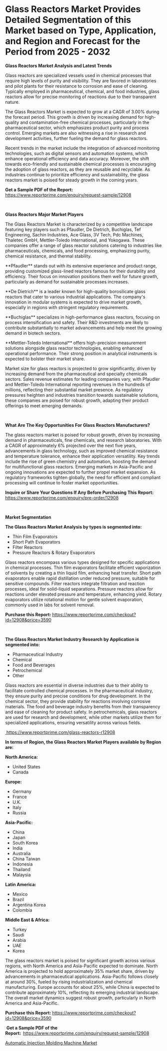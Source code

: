 <p><h1>Glass Reactors Market Provides Detailed Segmentation of this Market based on Type, Application, and Region and Forecast for the Period from 2025 - 2032</h1></p><p><strong>Glass Reactors Market Analysis and Latest Trends</strong></p>
<p><p>Glass reactors are specialized vessels used in chemical processes that require high levels of purity and visibility. They are favored in laboratories and pilot plants for their resistance to corrosion and ease of cleaning. Typically employed in pharmaceutical, chemical, and food industries, glass reactors allow for precise monitoring of reactions due to their transparent nature.</p><p>The Glass Reactors Market is expected to grow at a CAGR of 3.00% during the forecast period. This growth is driven by increasing demand for high-quality and contamination-free chemical processes, particularly in the pharmaceutical sector, which emphasizes product purity and process control. Emerging markets are also witnessing a rise in research and development activities, further fueling the demand for glass reactors. </p><p>Recent trends in the market include the integration of advanced monitoring technologies, such as digital sensors and automation systems, which enhance operational efficiency and data accuracy. Moreover, the shift towards eco-friendly and sustainable chemical processes is encouraging the adoption of glass reactors, as they are reusable and recyclable. As industries continue to prioritize efficiency and sustainability, the glass reactors market is poised for steady growth in the coming years.</p></p>
<p><strong>Get a Sample PDF of the Report:&nbsp;</strong> <a href="https://www.reportprime.com/enquiry/request-sample/12908?utm_campaign=2665&utm_medium=2&utm_source=Github&utm_content=ia&utm_term=19032025&utm_id=glass-reactors">https://www.reportprime.com/enquiry/request-sample/12908</a></p>
<p>&nbsp;</p>
<p><strong>Glass Reactors Major Market Players</strong></p>
<p><p>The Glass Reactors Market is characterized by a competitive landscape featuring key players such as Pfaudler, De Dietrich, Buchiglas, Tef Engineering, Sachin Industries, Ace Glass, 3V Tech, Pdc Machines, Thaletec GmbH, Mettler-Toledo International, and Yokogawa. These companies offer a range of glass reactor solutions catering to industries like pharmaceuticals, chemicals, and food processing, emphasizing purity, chemical resistance, and thermal stability.</p><p>**Pfaudler** stands out with its extensive experience and product range, providing customized glass-lined reactors famous for their durability and efficiency. Their focus on innovation positions them well for future growth, particularly as demand for sustainable processes increases.</p><p>**De Dietrich** is a leader known for high-quality borosilicate glass reactors that cater to various industrial applications. The company's innovation in modular systems is expected to drive market growth, especially in regions with stringent regulatory requirements.</p><p>**Buchiglas** specializes in high-performance glass reactors, focusing on process intensification and safety. Their R&D investments are likely to contribute substantially to market advancements and help meet the growing demand in biotech sectors.</p><p>**Mettler-Toledo International** offers high-precision measurement solutions alongside glass reactor technologies, enabling enhanced operational performance. Their strong position in analytical instruments is expected to bolster their market share.</p><p>Market size for glass reactors is projected to grow significantly, driven by increasing demand from the pharmaceutical and specialty chemicals sectors. Sales revenue estimates for leading companies vary, with Pfaudler and Mettler-Toledo International reporting revenues in the hundreds of millions, reflecting their substantial market presence. As regulatory pressures heighten and industries transition towards sustainable solutions, these companies are poised for robust growth, adapting their product offerings to meet emerging demands.</p></p>
<p>&nbsp;</p>
<p><strong>What Are The Key Opportunities For Glass Reactors Manufacturers?</strong></p>
<p><p>The glass reactors market is poised for robust growth, driven by increasing demand in pharmaceuticals, fine chemicals, and research laboratories. With a CAGR of approximately 6% projected over the next five years, advancements in glass technology, such as improved chemical resistance and temperature tolerance, enhance their application versatility. Key trends include the rise of green chemistry and automation, boosting the demand for multifunctional glass reactors. Emerging markets in Asia-Pacific and ongoing innovations are expected to further propel market expansion. As regulatory frameworks tighten globally, the need for efficient and compliant processing will continue to foster market opportunities.</p></p>
<p><strong>Inquire or Share Your Questions If Any Before Purchasing This Report:</strong> <a href="https://www.reportprime.com/enquiry/pre-order/12908?utm_campaign=2665&utm_medium=2&utm_source=Github&utm_content=ia&utm_term=19032025&utm_id=glass-reactors">https://www.reportprime.com/enquiry/pre-order/12908</a></p>
<p>&nbsp;</p>
<p><strong>Market Segmentation</strong></p>
<p><strong>The Glass Reactors Market Analysis by types is segmented into:</strong></p>
<p><ul><li>Thin Film Evaporators</li><li>Short Path Evaporators</li><li>Filter Reactors</li><li>Pressure Reactors & Rotary Evaporators</li></ul></p>
<p><p>Glass reactors encompass various types designed for specific applications in chemical processes. Thin film evaporators facilitate efficient vaporization of solvents by creating a thin liquid film, enhancing heat transfer. Short path evaporators enable rapid distillation under reduced pressure, suitable for sensitive compounds. Filter reactors integrate filtration and reaction processes, ideal for solid-liquid separations. Pressure reactors allow for reactions under elevated pressure and temperature, enhancing yield. Rotary evaporators utilize rotational motion for gentle solvent evaporation, commonly used in labs for solvent removal.</p></p>
<p><strong>Purchase this Report:&nbsp;</strong><a href="https://www.reportprime.com/checkout?id=12908&price=3590&utm_campaign=2665&utm_medium=2&utm_source=Github&utm_content=ia&utm_term=19032025&utm_id=glass-reactors">https://www.reportprime.com/checkout?id=12908&price=3590</a></p>
<p>&nbsp;</p>
<p><strong>The Glass Reactors Market Industry Research by Application is segmented into:</strong></p>
<p><ul><li>Pharmaceutical Industry</li><li>Chemical</li><li>Food and Beverages</li><li>Petrochemical</li><li>Other</li></ul></p>
<p><p>Glass reactors are essential in diverse industries due to their ability to facilitate controlled chemical processes. In the pharmaceutical industry, they ensure purity and precise conditions for drug development. In the chemical sector, they provide stability for reactions involving corrosive materials. The food and beverage industry benefits from their transparency and ease of cleaning for product safety. In petrochemicals, glass reactors are used for research and development, while other markets utilize them for specialized applications, ensuring versatility across various fields.</p></p>
<p><a href="https://www.reportprime.com/glass-reactors-r12908?utm_campaign=2665&utm_medium=2&utm_source=Github&utm_content=ia&utm_term=19032025&utm_id=glass-reactors">&nbsp;https://www.reportprime.com/glass-reactors-r12908</a></p>
<p><strong>In terms of Region, the Glass Reactors Market Players available by Region are:</strong></p>
<p>
    <p> <strong> North America: </strong>
        <ul>
            <li>United States</li>
            <li>Canada</li>
        </ul>
        </p> 
    <p> <strong> Europe: </strong>
        <ul>
            <li>Germany</li>
            <li>France</li>
            <li>U.K.</li>
            <li>Italy</li>
            <li>Russia</li>
        </ul>
        </p> 
    <p> <strong> Asia-Pacific: </strong>
        <ul>
            <li>China</li>
            <li>Japan</li>
            <li>South Korea</li>
            <li>India</li>
            <li>Australia</li>
            <li>China Taiwan</li>
            <li>Indonesia</li>
            <li>Thailand</li>
            <li>Malaysia</li>
        </ul>
        </p> 
    <p> <strong> Latin America: </strong>
        <ul>
            <li>Mexico</li>
            <li>Brazil</li>
            <li>Argentina Korea</li>
            <li>Colombia</li>
        </ul>
        </p> 
    <p> <strong> Middle East & Africa: </strong>
        <ul>
            <li>Turkey</li>
            <li>Saudi</li>
            <li>Arabia</li>
            <li>UAE</li>
            <li>Korea</li>
        </ul>
    </p>
    </p>
<p><p>The glass reactors market is poised for significant growth across various regions, with North America and Asia-Pacific expected to dominate. North America is projected to hold approximately 35% market share, driven by advancements in pharmaceutical applications. Asia-Pacific follows closely at around 30%, fueled by rising industrialization and chemical manufacturing. Europe accounts for about 25%, while China is expected to contribute approximately 10%, reflecting its emerging industrial landscape. The overall market dynamics suggest robust growth, particularly in North America and Asia-Pacific.</p></p>
<p><strong>Purchase this Report: </strong><a href="https://www.reportprime.com/checkout?id=12908&price=3590&utm_campaign=2665&utm_medium=2&utm_source=Github&utm_content=ia&utm_term=19032025&utm_id=glass-reactors">https://www.reportprime.com/checkout?id=12908&price=3590</a></p>
<p>&nbsp;<strong>Get a Sample PDF of the Report:&nbsp;&nbsp;</strong><a href="https://www.reportprime.com/enquiry/request-sample/12908?utm_campaign=2665&utm_medium=2&utm_source=Github&utm_content=ia&utm_term=19032025&utm_id=glass-reactors">https://www.reportprime.com/enquiry/request-sample/12908</a></p>
<p><strong></strong></p>
<p><p><a href="https://github.com/MarciaRunte/Market-Research-Report-List-2/blob/main/automatic-injection-molding-machine-market.md?utm_campaign=2665&utm_medium=2&utm_source=Github&utm_content=ia&utm_term=19032025&utm_id=glass-reactors">Automatic Injection Molding Machine Market</a></p></p>